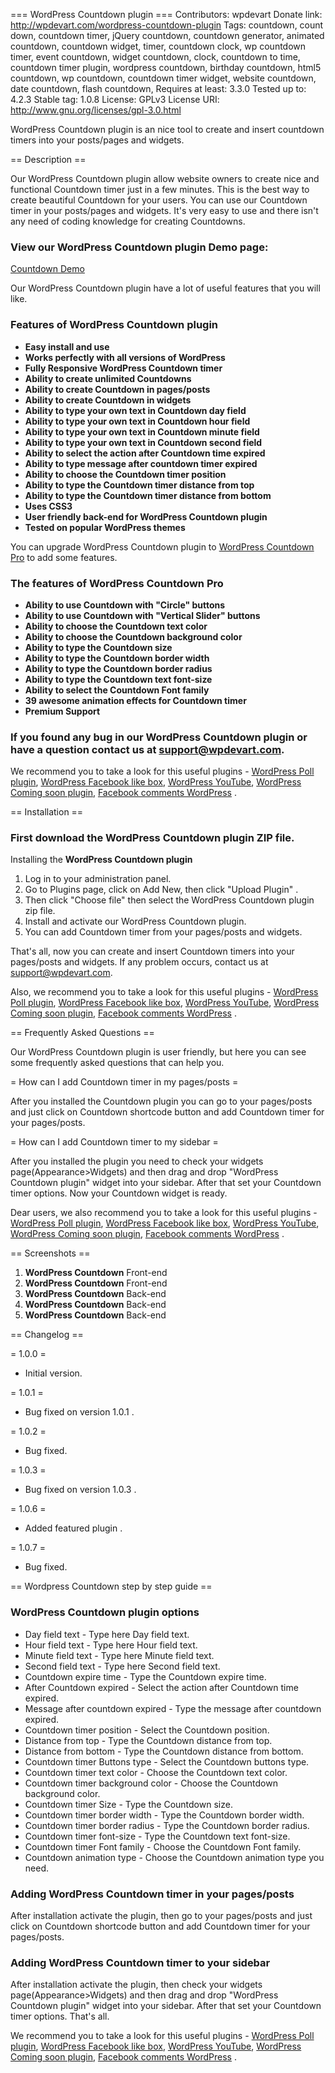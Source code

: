 === WordPress Countdown plugin ===
Contributors: wpdevart
Donate link: http://wpdevart.com/wordpress-countdown-plugin
Tags: countdown, count down, countdown timer, jQuery countdown, countdown generator, animated countdown, countdown widget, timer, countdown clock, wp countdown timer, event countdown, widget countdown, clock, countdown to time, countdown timer plugin, wordpress countdown, birthday countdown, html5 countdown, wp countdown, countdown timer widget, website countdown, date countdown, flash countdown,
Requires at least: 3.3.0
Tested up to: 4.2.3
Stable tag: 1.0.8
License: GPLv3
License URI: http://www.gnu.org/licenses/gpl-3.0.html

WordPress Countdown plugin is an nice tool to create and insert countdown timers into your posts/pages and widgets. 

== Description ==

Our WordPress Countdown plugin allow website owners to create nice and functional Countdown timer just in a few minutes. This is the best way to create beautiful Countdown for your users.
You can use our Countdown timer in your posts/pages and widgets. It's very easy to use and there isn't any need of coding knowledge for creating Countdowns.

### View our WordPress Countdown plugin Demo page: 

[Countdown Demo](http://demo.wpdevart.com/wordpress-countdown-demo)

Our WordPress Countdown plugin have a lot of useful features that you will like. 

### Features of WordPress Countdown plugin

*   **Easy install and use**
*   **Works perfectly with all versions of WordPress**
*   **Fully Responsive WordPress Countdown timer**
*   **Ability to create unlimited Countdowns**
*   **Ability to create Countdown in pages/posts**
*   **Ability to create Countdown in widgets**
*   **Ability to type your own text in Countdown day field**
*   **Ability to type your own text in Countdown hour field**
*   **Ability to type your own text in Countdown minute field**
*   **Ability to type your own text in Countdown second field**
*   **Ability to select the action after Countdown time expired**
*   **Ability to type message after countdown timer expired**
*   **Ability to choose the Countdown timer position**
*   **Ability to type the Countdown timer distance from top**
*   **Ability to type the Countdown timer distance from bottom**
*   **Uses CSS3**
*   **User friendly back-end for WordPress Countdown plugin**
*   **Tested on popular WordPress themes**

You can upgrade WordPress Countdown plugin to [WordPress Countdown Pro](http://wpdevart.com/wordpress-countdown-plugin/) to add some features.

### The features of WordPress Countdown Pro

*   **Ability to use Countdown with "Circle" buttons**
*   **Ability to use Countdown with "Vertical Slider" buttons**
*   **Ability to choose the Countdown text color**
*   **Ability to choose the Countdown background color**
*   **Ability to type the Countdown size**
*   **Ability to type the Countdown border width**
*   **Ability to type the Countdown border radius**
*   **Ability to type the Countdown text font-size**
*   **Ability to select the Countdown Font family**
*   **39 awesome animation effects for Countdown timer**
*   **Premium Support**

### If you found any bug in our WordPress Countdown plugin or have a question contact us at support@wpdevart.com.

We recommend you to take a look for this useful plugins - [WordPress Poll plugin](https://wordpress.org/plugins/polls-widget/), [WordPress Facebook like box](https://wordpress.org/plugins/like-box), [WordPress YouTube](https://wordpress.org/plugins/youtube-video-player), [WordPress Coming soon plugin](https://wordpress.org/plugins/coming-soon-page), [Facebook comments WordPress](https://wordpress.org/plugins/comments-from-facebook) .

== Installation ==

### First download the WordPress Countdown plugin ZIP file.  

Installing the **WordPress Countdown plugin**   

1. Log in to your administration panel.   
2. Go to Plugins page, click on Add New, then click "Upload Plugin" .    
3. Then click "Choose file" then select the WordPress Countdown plugin zip file. 
4. Install and activate our WordPress Countdown plugin.     
5. You can add Countdown timer from your pages/posts and widgets.
	  
That's all, now you can create and insert Countdown timers into your pages/posts and widgets. If any problem occurs, contact us at [support@wpdevart.com](mailto:support@wpdevart.com).

Also, we recommend you to take a look for this useful plugins - [WordPress Poll plugin](https://wordpress.org/plugins/polls-widget/), [WordPress Facebook like box](https://wordpress.org/plugins/like-box), [WordPress YouTube](https://wordpress.org/plugins/youtube-video-player), [WordPress Coming soon plugin](https://wordpress.org/plugins/coming-soon-page), [Facebook comments WordPress](https://wordpress.org/plugins/comments-from-facebook) .

== Frequently Asked Questions ==

Our WordPress Countdown plugin is user friendly, but here you can see some frequently asked questions that can help you.

= How can I add Countdown timer in my pages/posts =

After you installed the Countdown plugin you can go to your pages/posts and just click on Countdown shortcode button and add Countdown timer for your pages/posts.

= How can I add Countdown timer to my sidebar =

After you installed the plugin you need to check your widgets page(Appearance>Widgets) and then drag and drop "WordPress Countdown plugin" widget into your sidebar.
After that set your Countdown timer options. Now your Countdown widget is ready.

Dear users, we also recommend you to take a look for this useful plugins - [WordPress Poll plugin](https://wordpress.org/plugins/polls-widget/), [WordPress Facebook like box](https://wordpress.org/plugins/like-box), [WordPress YouTube](https://wordpress.org/plugins/youtube-video-player), [WordPress Coming soon plugin](https://wordpress.org/plugins/coming-soon-page), [Facebook comments WordPress](https://wordpress.org/plugins/comments-from-facebook) .

== Screenshots ==

1.  **WordPress Countdown** Front-end    
2.  **WordPress Countdown** Front-end       
3.  **WordPress Countdown** Back-end     
4.  **WordPress Countdown** Back-end
5.  **WordPress Countdown** Back-end 

== Changelog ==

= 1.0.0 =

*  Initial version.

= 1.0.1 =

*  Bug fixed on version 1.0.1 .

= 1.0.2 =

*  Bug fixed.

= 1.0.3 =

*  Bug fixed on version 1.0.3 .

= 1.0.6 =

*  Added featured plugin .

= 1.0.7 =

*  Bug fixed.

== Wordpress Countdown step by step guide ==

### WordPress Countdown plugin options

*   Day field text - Type here Day field text.
*   Hour field text - Type here Hour field text.
*   Minute field text - Type here Minute field text.
*   Second field text - Type here Second field text.
*   Countdown expire time - Type the Countdown expire time.
*   After Countdown expired - Select the action after Countdown time expired.
*   Message after countdown expired - Type the message after countdown expired. 
*   Countdown timer position - Select the Countdown position.
*   Distance from top - Type the Countdown distance from top.
*   Distance from bottom - Type the Countdown distance from bottom.
*   Countdown timer Buttons type - Select the Countdown buttons type.
*   Countdown timer text color - Choose the Countdown text color.
*   Countdown timer background color - Choose the Countdown background color.
*   Countdown timer Size - Type the Countdown size.
*   Countdown timer border width - Type the Countdown border width.
*   Countdown timer border radius - Type the Countdown border radius.
*   Countdown timer font-size - Type the Countdown text font-size.
*   Countdown timer Font family - Choose the Countdown Font family.
*   Countdown animation type - Choose the Countdown animation type you need.

### Adding WordPress Countdown timer in your pages/posts

After installation activate the plugin, then go to your pages/posts and just click on Countdown shortcode button and add Countdown timer for your pages/posts.

### Adding WordPress Countdown timer to your sidebar

After installation activate the plugin, then check your widgets page(Appearance>Widgets) and then drag and drop "WordPress Countdown plugin" widget into your sidebar.
After that set your Countdown timer options. That's all.

We recommend you to take a look for this useful plugins - [WordPress Poll plugin](https://wordpress.org/plugins/polls-widget/), [WordPress Facebook like box](https://wordpress.org/plugins/like-box), [WordPress YouTube](https://wordpress.org/plugins/youtube-video-player), [WordPress Coming soon plugin](https://wordpress.org/plugins/coming-soon-page), [Facebook comments WordPress](https://wordpress.org/plugins/comments-from-facebook) .

